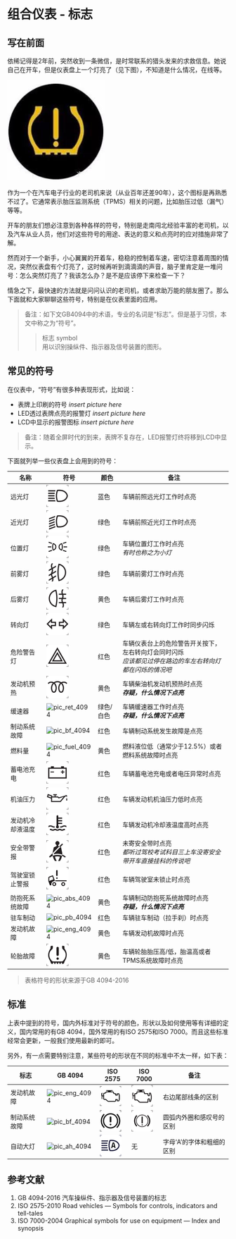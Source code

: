 # 组合仪表 - 标志

## 写在前面

依稀记得是2年前，突然收到一条微信，是时常联系的猎头发来的求救信息。她说自己在开车，但是仪表盘上一个灯亮了（见下图），不知道是什么情况，在线等。

![TPMS](./attachments/TPMS.jpg)

作为一个在汽车电子行业的老司机来说（从业百年还差90年），这个图标是再熟悉不过了。它通常表示胎压监测系统（TPMS）相关的问题，比如胎压过低（漏气）等等。

开车的朋友们想必注意到各种各样的符号，特别是走南闯北经验丰富的老司机，以及汽车从业人员，他们对这些符号的用途、表达的意义和点亮时的应对措施非常了解。

然而对于一个新手，小心翼翼的开着车，稳稳的控制着车速，密切注意着周围的情况，突然仪表盘有个灯亮了，这时候再听到滴滴滴的声音，脑子里肯定是一堆问号：怎么突然灯亮了？我该怎么办？是不是应该停下来检查一下？

情急之下，最快速的方法就是问问认识的老司机，或者求助万能的朋友圈了。那么下面就和大家聊聊这些符号，特别是在仪表里面的应用。

>备注：如下文GB4094中的术语，专业的名词是“标志”。但是基于习惯，本文中称之为“符号”。
>>标志 symbol
<br>用以识别操纵件、指示器及信号装置的图形。

## 常见的符号

在仪表中，“符号”有很多种表现形式，比如说：

* 表牌上印刷的符号
*insert picture here*
* LED透过表牌点亮的报警灯
*insert picture here*
* LCD中显示的报警图标
*insert picture here*
>备注：随着全屏时代的到来，表牌不复存在，LED报警灯终将移到LCD中显示。

下面就列举一些仪表盘上会用到的符号：

| 名称 | 符号 | 颜色 | 备注 |
| ---- | --- | ---- | ---- |
| 远光灯 | ![pic_hb_7000] | 蓝色 | 车辆前照远光灯工作时点亮 |
| 近光灯 | ![pic_lb_7000] | 绿色 | 车辆前照近光灯工作时点亮 |
| 位置灯 | ![pic_pl_7000] | 绿色 | 车辆位置灯工作时点亮 <br> *有时也称之为小灯* |
| 前雾灯 | ![pic_ffl_7000] | 绿色 | 车辆前雾灯工作时点亮 |
| 后雾灯 | ![pic_rfl_7000] | 黄色 | 车辆后雾灯工作时点亮 |
| 转向灯 | ![pic_tl_7000] | 绿色 | 车辆左或右转向灯工作时同步闪烁 |
| 危险警告灯 | ![pic_hw_7000] | 红色 | 车辆仪表台上的危险警告开关按下，左右转向灯会同时闪烁 <br> *应该都见过停在路边的车左右转向灯都在闪烁的情况吧* |
| 发动机预热 | ![pic_dph_7000] | 黄色 | 车辆柴油机发动机预热时点亮 <br> ***存疑，什么情况下点亮*** |
| 缓速器 | ![pic_ret_4094] | 绿色/白色 | 车辆缓速器工作时点亮 <br> ***存疑，什么情况下点亮*** |
| 制动系统故障 | ![pic_bf_4094] | 红色 | 车辆制动系统发生故障是点亮 |
| 燃料量 | ![pic_fuel_4094] | 黄色 | 燃料液位低（通常少于12.5%）或者燃料系统故障时点亮 |
| 蓄电池充电 | ![pic_bcc_7000] | 红色 | 车辆蓄电池充电或者电压异常时点亮 |
| 机油压力 | ![pic_eo_7000] | 红色 | 车辆发动机机油压力低时点亮 |
| 发动机冷却液温度 | ![pic_ect_7000] | 红色 | 车辆发动机冷却液温度高时点亮 |
| 安全带警报 | ![pic_sb_7000] | 红色 | 未寄安全带时点亮 <br> *都听过驾校考试科目三上车没寄安全带开车直接挂科的传说吧* |
| 驾驶室锁止警报 | ![pic_cl_7000] | 红色 | 车辆驾驶室未锁止时点亮 |
| 防抱死系统故障 | ![pic_abs_4094] | 黄色 | 车辆制动防抱死系统故障时点亮 <br> ***存疑，什么情况下点亮*** |
| 驻车制动 | ![pic_pb_4094] | 红色 | 车辆驻车制动（拉手刹）时点亮 |
| 发动机故障 | ![pic_eng_4094] | 黄色 | 车辆发动机故障时点亮 |
| 轮胎故障 | ![pic_tf_7000] | 黄色 | 车辆轮胎胎压高/低，胎温高或者TPMS系统故障时点亮 |

> 表格符号的形状来源于GB 4094-2016

## 标准

上表中提到的符号，国内外标准对于符号的颜色，形状以及如何使用等有详细的定义，国内常用的有GB 4094，国外常用的有ISO 2575和ISO 7000。而且这些标准经常会更新，一般我们使用最新的即可。

另外，有一点需要特别注意，某些符号的形状在不同的标准中不太一样，如下表：

| 标志 | GB 4094 | ISO 2575 | ISO 7000 | 备注 |
| ---- | ------ | -------- | -------- | ----- |
| 发动机故障 | ![pic_eng_4094] | ![pic_eng_2575] | ![pic_eng_7000] | 右边尾部线条的区别 |
| 制动系统故障 | ![pic_bf_4094] | ![pic_bf_2575] | ![pic_bf_7000] | 圆弧内外圈和感叹号的区别 |
| 自动大灯 | ![pic_ah_4094] | ![pic_ah_2575] | 无 | 字母‘A’的字体和粗细的区别 |

## 参考文献
1. GB 4094-2016 汽车操纵件、指示器及信号装置的标志  
2. ISO 2575-2010 Road vehicles — Symbols for controls, indicators and tell-tales  
3. ISO 7000-2004 Graphical symbols for use on equipment — Index and synopsis


[pic_ah_4094]: ./attachments/GB4094_图3.A.png "Automatic Headlamp"
[pic_ret_4094]: ./attachments/GB4094_图19.png "Retarder"
[pic_bf_4094]: ./attachments/GB4094_图20.png "Brake Failure"
[pic_fuel_4094]: ./attachments/GB4094_图21.png "Fuel"
[pic_abs_4094]: ./attachments/GB4094_图37.png "Anti-lock Brake System"
[pic_pb_4094]: ./attachments/GB4094_图38.png "Parking Brake"
[pic_eng_4094]: ./attachments/GB4094_图43.png "Engine"

[pic_ah_2575]: ./attachments/ISO2575_A.36.png "Automatic Headlamp"
[pic_bf_2575]: ./attachments/ISO2575_B.01.png "Brake Failure"
[pic_eng_2575]: ./attachments/ISO2575_F.01.png "Engine"


[pic_hb_7000]: ./attachments/ISO7000_0082_Highbeam.png "High Beam"
[pic_lb_7000]: ./attachments/ISO7000_0083_Lowbeam.png "Low Beam"
[pic_tl_7000]: ./attachments/ISO7000_0084_Turnsignals.png "Turning Lights"
[pic_hw_7000]: ./attachments/ISO7000_0085_Hazardwarning.png "Hazard Warning"
[pic_bf_7000]: ./attachments/ISO7000_0239_Brakefailure.png "Brake Failure"

[pic_ect_7000]: ./attachments/ISO7000_0246_Enginecoolanttemperature.png "Engine Coolant Temperature"
[pic_bcc_7000]: ./attachments/ISO7000_0247_Batterychargingcondition.png "Battery Charging Condition"
[pic_eo_7000]: ./attachments/ISO7000_0248_Engineoil.png "Engine Oil"
[pic_sb_7000]: ./attachments/ISO7000_0249_Seatbelt.png "Seatbelt"
[pic_pl_7000]: ./attachments/ISO7000_0456_Positionlights.png "Position Lights"
[pic_dph_7000]: ./attachments/ISO7000_0457_Dieselpreheat.png "Diesel Preheat"
[pic_ffl_7000]: ./attachments/ISO7000_0633_Frontfoglight.png "Front Fog Light"
[pic_rfl_7000]: ./attachments/ISO7000_0634_Rearfoglight.png "Rear Fog Light"
[pic_eng_7000]: ./attachments/ISO7000_0640_Engine.png "Engine"
[pic_tf_7000]: ./attachments/ISO7000_1434B_Tyrefailure.png "Tyre Failure"
[pic_cl_7000]: ./attachments/ISO7000_1560_Cablock.png "Cab Lock"
[pic_acc_7000]: ./attachments/ISO7000_2580_Adaptivecruisecontrol.png "Adaptive Cruise Control"
